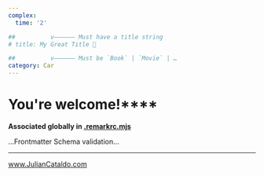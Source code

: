```yaml
---
complex:
  time: '2'

##          v—————— Must have a title string
# title: My Great Title 🤩

##          v—————— Must be `Book` | `Movie` | …
category: Car
---
```


# You're welcome!\*\*\*\*

**Associated globally in [.remarkrc.mjs](.remarkrc.mjs)**

…Frontmatter Schema validation…

---

www.JulianCataldo.com

